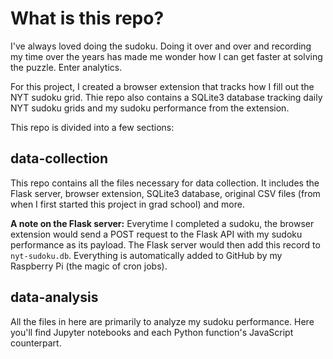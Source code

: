 # What is this repo?
I've always loved doing the sudoku. Doing it over and over and recording my time over the years has made me wonder how I can get faster at solving the puzzle. Enter analytics.

For this project, I created a browser extension that tracks how I fill out the NYT sudoku grid. Thie repo also contains a SQLite3 database tracking daily NYT sudoku grids and my sudoku performance from the extension.

This repo is divided into a few sections:

## data-collection
This repo contains all the files necessary for data collection. It includes the Flask server, browser extension, SQLite3 database, original CSV files (from when I first started this project in grad school) and more.

**A note on the Flask server:** Everytime I completed a sudoku, the browser extension would send a POST request to the Flask API with my sudoku performance as its payload. The Flask server would then add this record to ```nyt-sudoku.db```. Everything is automatically added to GitHub by my Raspberry Pi (the magic of cron jobs).

## data-analysis
All the files in here are primarily to analyze my sudoku performance. Here you'll find Jupyter notebooks and each Python function's JavaScript counterpart.

